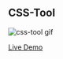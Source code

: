 ## CSS-Tool 

![css-tool gif](https://user-images.githubusercontent.com/26798926/56133689-b56b8880-5f95-11e9-9a63-730787c24c89.gif)



[Live Demo](https://af009.github.io/CSS-Tool/)
